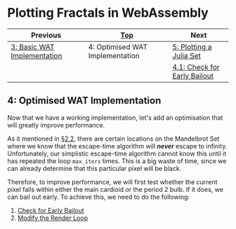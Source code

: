 # Plotting Fractals in WebAssembly

| Previous | [Top](/chriswhealy/plotting-fractals-in-webassembly) | Next
|---|---|---
| [3: Basic WAT Implementation](../03%20WAT%20Basic%20Implementation/) | 4: Optimised WAT Implementation  | [5: Plotting a Julia Set](../05%20MB%20Julia%20Set/)
| | | [4.1: Check for Early Bailout](./01/)

## 4: Optimised WAT Implementation

Now that we have a working implementation, let's add an optimisation that will greatly improve performance.

As it mentioned in [§2.2](../02%20Initial%20Implementation/02/), there are certain locations on the Mandelbrot Set where we know that the escape-time algorithm will ***never*** escape to infinity.
Unfortunately, our simplistic escape-time algorithm cannot know this until it has repeated the loop `max_iters` times.
This is a big waste of time, since we can already determine that this particular pixel will be black.

Therefore, to improve performance, we will first test whether the current pixel falls within either the main cardioid or the period 2 bulb.
If it does, we can bail out early.
To achieve this, we need to do the following:

1. [Check for Early Bailout](./01/)
1. [Modify the Render Loop](./02/)

